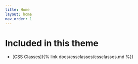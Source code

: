```yaml
---
title: Home
layout: home
nav_order: 1
---
```


# Included in this theme

- [CSS Classes]({% link docs/cssclasses/cssclasses.md %})